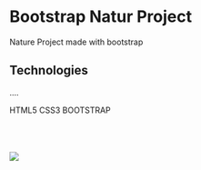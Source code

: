 # Bootstrap Natur Project

Nature Project made with bootstrap

## Technologies

....

HTML5 CSS3 BOOTSTRAP

<br>
<br>
<br>
<img src="/img/ekrankaydı.gif">